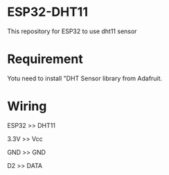 # ESP32-DHT11
This repository for ESP32 to use dht11 sensor

# Requirement
Yotu need to install "DHT Sensor library from Adafruit.

# Wiring
ESP32 >> DHT11

3.3V  >> Vcc

GND   >> GND

D2    >> DATA
